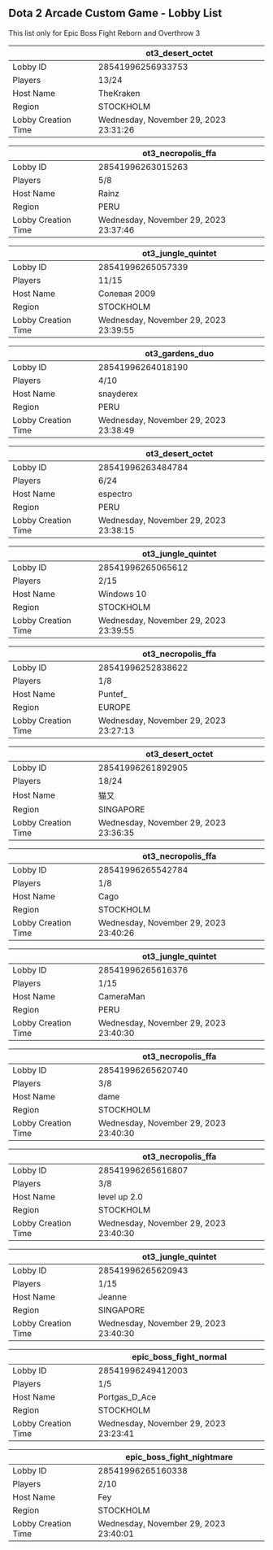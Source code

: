 ## Dota 2 Arcade Custom Game - Lobby List

This list only for Epic Boss Fight Reborn and Overthrow 3

|  | ot3_desert_octet |
| ------ | ------ |
| Lobby ID | 28541996256933753 |
| Players | 13/24 |
| Host Name | TheKraken |
| Region | STOCKHOLM |
| Lobby Creation Time | Wednesday, November 29, 2023 23:31:26 |


|  | ot3_necropolis_ffa |
| ------ | ------ |
| Lobby ID | 28541996263015263 |
| Players | 5/8 |
| Host Name | Rainz |
| Region | PERU |
| Lobby Creation Time | Wednesday, November 29, 2023 23:37:46 |


|  | ot3_jungle_quintet |
| ------ | ------ |
| Lobby ID | 28541996265057339 |
| Players | 11/15 |
| Host Name | Солевая 2009 |
| Region | STOCKHOLM |
| Lobby Creation Time | Wednesday, November 29, 2023 23:39:55 |


|  | ot3_gardens_duo |
| ------ | ------ |
| Lobby ID | 28541996264018190 |
| Players | 4/10 |
| Host Name | snayderex |
| Region | PERU |
| Lobby Creation Time | Wednesday, November 29, 2023 23:38:49 |


|  | ot3_desert_octet |
| ------ | ------ |
| Lobby ID | 28541996263484784 |
| Players | 6/24 |
| Host Name | espectro |
| Region | PERU |
| Lobby Creation Time | Wednesday, November 29, 2023 23:38:15 |


|  | ot3_jungle_quintet |
| ------ | ------ |
| Lobby ID | 28541996265065612 |
| Players | 2/15 |
| Host Name | Windows 10 |
| Region | STOCKHOLM |
| Lobby Creation Time | Wednesday, November 29, 2023 23:39:55 |


|  | ot3_necropolis_ffa |
| ------ | ------ |
| Lobby ID | 28541996252838622 |
| Players | 1/8 |
| Host Name | Puntef_ |
| Region | EUROPE |
| Lobby Creation Time | Wednesday, November 29, 2023 23:27:13 |


|  | ot3_desert_octet |
| ------ | ------ |
| Lobby ID | 28541996261892905 |
| Players | 18/24 |
| Host Name | 猫又 |
| Region | SINGAPORE |
| Lobby Creation Time | Wednesday, November 29, 2023 23:36:35 |


|  | ot3_necropolis_ffa |
| ------ | ------ |
| Lobby ID | 28541996265542784 |
| Players | 1/8 |
| Host Name | Cago |
| Region | STOCKHOLM |
| Lobby Creation Time | Wednesday, November 29, 2023 23:40:26 |


|  | ot3_jungle_quintet |
| ------ | ------ |
| Lobby ID | 28541996265616376 |
| Players | 1/15 |
| Host Name | CameraMan |
| Region | PERU |
| Lobby Creation Time | Wednesday, November 29, 2023 23:40:30 |


|  | ot3_necropolis_ffa |
| ------ | ------ |
| Lobby ID | 28541996265620740 |
| Players | 3/8 |
| Host Name | dame |
| Region | STOCKHOLM |
| Lobby Creation Time | Wednesday, November 29, 2023 23:40:30 |


|  | ot3_necropolis_ffa |
| ------ | ------ |
| Lobby ID | 28541996265616807 |
| Players | 3/8 |
| Host Name | level up 2.0 |
| Region | STOCKHOLM |
| Lobby Creation Time | Wednesday, November 29, 2023 23:40:30 |


|  | ot3_jungle_quintet |
| ------ | ------ |
| Lobby ID | 28541996265620943 |
| Players | 1/15 |
| Host Name | Jeanne |
| Region | SINGAPORE |
| Lobby Creation Time | Wednesday, November 29, 2023 23:40:30 |


|  | epic_boss_fight_normal |
| ------ | ------ |
| Lobby ID | 28541996249412003 |
| Players | 1/5 |
| Host Name | Portgas_D_Ace |
| Region | STOCKHOLM |
| Lobby Creation Time | Wednesday, November 29, 2023 23:23:41 |


|  | epic_boss_fight_nightmare |
| ------ | ------ |
| Lobby ID | 28541996265160338 |
| Players | 2/10 |
| Host Name | Fey |
| Region | STOCKHOLM |
| Lobby Creation Time | Wednesday, November 29, 2023 23:40:01 |


